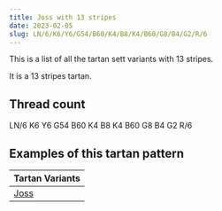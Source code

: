 ```yaml
---
title: Joss with 13 stripes
date: 2023-02-05
slug: LN/6/K6/Y6/G54/B60/K4/B8/K4/B60/G8/B4/G2/R/6
---
```

This is a list of all the tartan sett variants with 13 stripes.

It is a 13 stripes tartan.


## Thread count
LN/6 K6 Y6 G54 B60 K4 B8 K4 B60 G8 B4 G2 R/6

## Examples of this tartan pattern

| Tartan Variants |
|---------------|
| [Joss](/variants/ln/6/k6/y6/g54/b60/k4/b8/k4/b60/g8/b4/g2/r/6-b304080-g008000-k000000-lne0e0e0-rc00000-yf0c000)||
